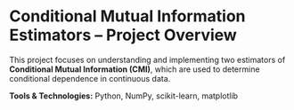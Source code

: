 # Conditional Mutual Information Estimators – Project Overview

This project focuses on understanding and implementing two estimators of **Conditional Mutual Information (CMI)**, which are used to determine conditional dependence in continuous data.

**Tools & Technologies:** Python, NumPy, scikit-learn, matplotlib

